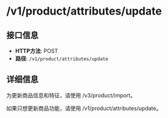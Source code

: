 # /v1/product/attributes/update

## 接口信息

- **HTTP方法**: POST
- **路径**: `/v1/product/attributes/update`

## 详细信息

为更新商品信息和特征，请使用 /v3/product/import。

如果只想更新商品功能，请使用 /v1/product/attributes/update。

